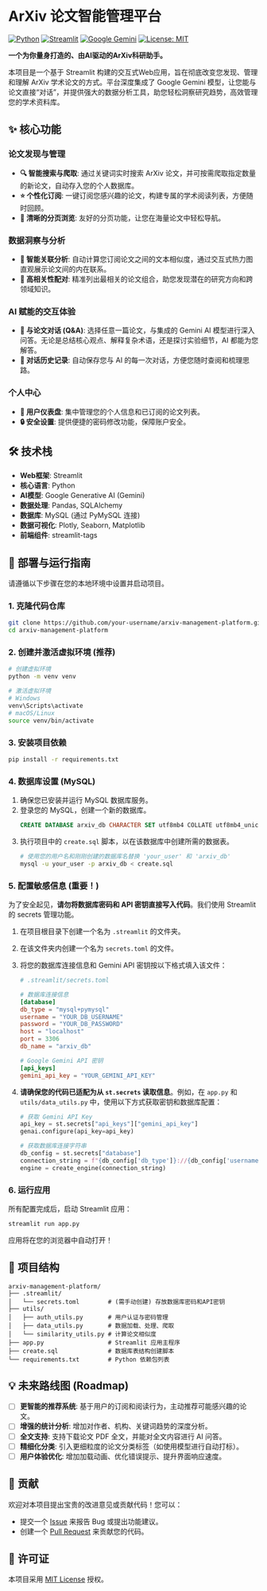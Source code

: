 # ArXiv 论文智能管理平台

[![Python](https://img.shields.io/badge/Python-3.9%2B-blue.svg)](https://www.python.org/)
[![Streamlit](https://img.shields.io/badge/Streamlit-1.x-ff69b4.svg)](https://streamlit.io/)
[![Google Gemini](https://img.shields.io/badge/AI-Google%20Gemini-4285F4.svg)](https://ai.google.dev/)
[![License: MIT](https://img.shields.io/badge/License-MIT-yellow.svg)](https://opensource.org/licenses/MIT)

**一个为你量身打造的、由AI驱动的ArXiv科研助手。**

本项目是一个基于 Streamlit 构建的交互式Web应用，旨在彻底改变您发现、管理和理解 ArXiv 学术论文的方式。平台深度集成了 Google Gemini 模型，让您能与论文直接“对话”，并提供强大的数据分析工具，助您轻松洞察研究趋势，高效管理您的学术资料库。

## ✨ 核心功能

### 论文发现与管理
- **🔍 智能搜索与爬取**: 通过关键词实时搜索 ArXiv 论文，并可按需爬取指定数量的新论文，自动存入您的个人数据库。
- **⭐ 个性化订阅**: 一键订阅您感兴趣的论文，构建专属的学术阅读列表，方便随时回顾。
- **📖 清晰的分页浏览**: 友好的分页功能，让您在海量论文中轻松导航。

### 数据洞察与分析
- **🔗 智能关联分析**: 自动计算您订阅论文之间的文本相似度，通过交互式热力图直观展示论文间的内在联系。
- **🎯 高相关性配对**: 精准列出最相关的论文组合，助您发现潜在的研究方向和跨领域知识。

### AI 赋能的交互体验
- **🤖 与论文对话 (Q&A)**: 选择任意一篇论文，与集成的 Gemini AI 模型进行深入问答。无论是总结核心观点、解释复杂术语，还是探讨实验细节，AI 都能为您解答。
- **💬 对话历史记录**: 自动保存您与 AI 的每一次对话，方便您随时查阅和梳理思路。

### 个人中心
- **👤 用户仪表盘**: 集中管理您的个人信息和已订阅的论文列表。
- **🔒 安全设置**: 提供便捷的密码修改功能，保障账户安全。

## 🛠️ 技术栈

- **Web框架**: Streamlit
- **核心语言**: Python
- **AI模型**: Google Generative AI (Gemini)
- **数据处理**: Pandas, SQLAlchemy
- **数据库**: MySQL (通过 PyMySQL 连接)
- **数据可视化**: Plotly, Seaborn, Matplotlib
- **前端组件**: streamlit-tags

## 🚀 部署与运行指南

请遵循以下步骤在您的本地环境中设置并启动项目。

### 1. 克隆代码仓库

```bash
git clone https://github.com/your-username/arxiv-management-platform.git
cd arxiv-management-platform
```

### 2. 创建并激活虚拟环境 (推荐)

```bash
# 创建虚拟环境
python -m venv venv

# 激活虚拟环境
# Windows
venv\Scripts\activate
# macOS/Linux
source venv/bin/activate
```

### 3. 安装项目依赖

```bash
pip install -r requirements.txt
```

### 4. 数据库设置 (MySQL)

1.  确保您已安装并运行 MySQL 数据库服务。
2.  登录您的 MySQL，创建一个新的数据库。
    ```sql
    CREATE DATABASE arxiv_db CHARACTER SET utf8mb4 COLLATE utf8mb4_unicode_ci;
    ```
3.  执行项目中的 `create.sql` 脚本，以在该数据库中创建所需的数据表。
    ```bash
    # 使用您的用户名和刚刚创建的数据库名替换 'your_user' 和 'arxiv_db'
    mysql -u your_user -p arxiv_db < create.sql
    ```

### 5. 配置敏感信息 (重要！)

为了安全起见，**请勿将数据库密码和 API 密钥直接写入代码**。我们使用 Streamlit 的 secrets 管理功能。

1.  在项目根目录下创建一个名为 `.streamlit` 的文件夹。
2.  在该文件夹内创建一个名为 `secrets.toml` 的文件。
3.  将您的数据库连接信息和 Gemini API 密钥按以下格式填入该文件：

    ```toml
    # .streamlit/secrets.toml

    # 数据库连接信息
    [database]
    db_type = "mysql+pymysql"
    username = "YOUR_DB_USERNAME"
    password = "YOUR_DB_PASSWORD"
    host = "localhost"
    port = 3306
    db_name = "arxiv_db"

    # Google Gemini API 密钥
    [api_keys]
    gemini_api_key = "YOUR_GEMINI_API_KEY"
    ```

4.  **请确保您的代码已适配为从 `st.secrets` 读取信息**。例如，在 `app.py` 和 `utils/data_utils.py` 中，使用以下方式获取密钥和数据库配置：
    ```python
    # 获取 Gemini API Key
    api_key = st.secrets["api_keys"]["gemini_api_key"]
    genai.configure(api_key=api_key)

    # 获取数据库连接字符串
    db_config = st.secrets["database"]
    connection_string = f"{db_config['db_type']}://{db_config['username']}:{db_config['password']}@{db_config['host']}:{db_config['port']}/{db_config['db_name']}"
    engine = create_engine(connection_string)
    ```

### 6. 运行应用

所有配置完成后，启动 Streamlit 应用：

```bash
streamlit run app.py
```

应用将在您的浏览器中自动打开！

## 📂 项目结构

```
arxiv-management-platform/
├── .streamlit/
│   └── secrets.toml        # (需手动创建) 存放数据库密码和API密钥
├── utils/
│   ├── auth_utils.py       # 用户认证与密码管理
│   ├── data_utils.py       # 数据加载、处理、爬取
│   └── similarity_utils.py # 计算论文相似度
├── app.py                  # Streamlit 应用主程序
├── create.sql              # 数据库表结构创建脚本
└── requirements.txt        # Python 依赖包列表
```

## 💡 未来路线图 (Roadmap)

- [ ] **更智能的推荐系统**: 基于用户的订阅和阅读行为，主动推荐可能感兴趣的论文。
- [ ] **增强的统计分析**: 增加对作者、机构、关键词趋势的深度分析。
- [ ] **全文支持**: 支持下载论文 PDF 全文，并能对全文内容进行 AI 问答。
- [ ] **精细化分类**: 引入更细粒度的论文分类标签（如使用模型进行自动打标）。
- [ ] **用户体验优化**: 增加加载动画、优化错误提示、提升界面响应速度。

## 🤝 贡献

欢迎对本项目提出宝贵的改进意见或贡献代码！您可以：
-   提交一个 [Issue](https://github.com/your-username/arxiv-management-platform/issues) 来报告 Bug 或提出功能建议。
-   创建一个 [Pull Request](https://github.com/your-username/arxiv-management-platform/pulls) 来贡献您的代码。

## 📄 许可证

本项目采用 [MIT License](LICENSE) 授权。
